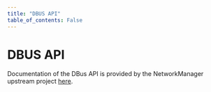 ```yaml
---
title: "DBUS API"
table_of_contents: False
---
```


# DBUS API

Documentation of the DBus API is provided by the NetworkManager upstream project
[here](https://developer.gnome.org/NetworkManager/stable/spec.html).
